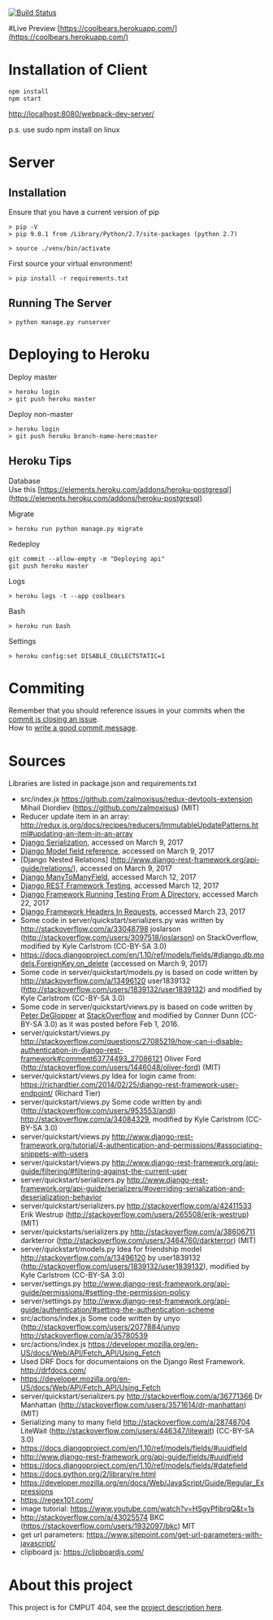[![Build Status](https://travis-ci.org/TianZhiWang/cmput404-project.svg?branch=master)](https://travis-ci.org/TianZhiWang/cmput404-project)  

#Live Preview
[https://coolbears.herokuapp.com/](https://coolbears.herokuapp.com/)

# Installation of Client
```
npm install  
npm start  
```
[http://localhost:8080/webpack-dev-server/](http://localhost:8080/webpack-dev-server/)

p.s. use sudo npm install on linux  

# Server
## Installation
Ensure that you have a current version of pip
```
> pip -V
> pip 9.0.1 from /Library/Python/2.7/site-packages (python 2.7)
```

```
> source ./venv/bin/activate
```

First source your virtual envronment!
```
> pip install -r requirements.txt
```

## Running The Server
```
> python manage.py runserver
```
# Deploying to Heroku
Deploy master  
```
> heroku login
> git push heroku master
```
Deploy non-master  
```
> heroku login
> git push heroku branch-name-here:master
```
## Heroku Tips
Database  
Use this [https://elements.heroku.com/addons/heroku-postgresql](https://elements.heroku.com/addons/heroku-postgresql)

Migrate
```
> heroku run python manage.py migrate
```
Redeploy  
```
git commit --allow-empty -m "Deploying api"
git push heroku master
```
Logs  
```
> heroku logs -t --app coolbears 
```
Bash 
```
> heroku run bash
```
Settings  
```
> heroku config:set DISABLE_COLLECTSTATIC=1
```

# Commiting
Remember that you should reference issues in your commits when the [commit is closing an issue](https://help.github.com/articles/closing-issues-via-commit-messages/).  
How to [write a good commit message](https://chris.beams.io/posts/git-commit/).  

# Sources
Libraries are listed in package.json and requirements.txt
  
- src/index.jx  https://github.com/zalmoxisus/redux-devtools-extension Mihail Diordiev (https://github.com/zalmoxisus) (MIT)
- Reducer update item in an array: http://redux.js.org/docs/recipes/reducers/ImmutableUpdatePatterns.html#updating-an-item-in-an-array  
- [Django Serialization](https://docs.djangoproject.com/en/1.10/topics/serialization/), accessed on March 9, 2017
- [Django Model field reference](https://docs.djangoproject.com/en/1.10/ref/models/fields/), accessed on March 9, 2017
- [Django Nested Relations] (http://www.django-rest-framework.org/api-guide/relations/), accessed on March 9, 2017
- [Django ManyToManyField](https://docs.djangoproject.com/en/1.10/ref/models/fields/#django.db.models.ManyToManyField), accessed March 12, 2017
- [Django REST Framework Testing](http://www.django-rest-framework.org/api-guide/testing/), accessed March 12, 2017
- [Django Framework Running Testing From A Directory](https://docs.djangoproject.com/en/1.8/topics/testing/overview/#running-tests), accessed March 22, 2017
- [Django Framework Headers In Requests](https://docs.djangoproject.com/en/dev/topics/testing/tools/#making-requests), accessed March 23, 2017
- Some code in server/quickstart/serializers.py was written by http://stackoverflow.com/a/33048798 joslarson (http://stackoverflow.com/users/3097518/joslarson) on StackOverflow, modified by Kyle Carlstrom (CC-BY-SA 3.0)
- https://docs.djangoproject.com/en/1.10/ref/models/fields/#django.db.models.ForeignKey.on_delete (accessed on March 9, 2017)
- Some code in server/quickstart/models.py is based on code written by http://stackoverflow.com/a/13496120 user1839132 (http://stackoverflow.com/users/1839132/user1839132) and modified by Kyle Carlstrom (CC-BY-SA 3.0)
- Some code in server/quickstart/views.py is based on code written by [Peter DeGlopper](http://stackoverflow.com/users/2337736/peter-deglopper) at [StackOverflow](http://stackoverflow.com/questions/20135343/django-unique-filtering) and modified by Conner Dunn (CC-BY-SA 3.0) as it was posted before Feb 1, 2016.
- server/quickstart/views.py http://stackoverflow.com/questions/27085219/how-can-i-disable-authentication-in-django-rest-framework#comment63774493_27086121 Oliver Ford (http://stackoverflow.com/users/1446048/oliver-ford) (MIT)
- server/quickstart/views.py Idea for login came from: https://richardtier.com/2014/02/25/django-rest-framework-user-endpoint/ (Richard Tier)
- server/quickstart/views.py Some code written by andi (http://stackoverflow.com/users/953553/andi) http://stackoverflow.com/a/34084329, modified by Kyle Carlstrom (CC-BY-SA 3.0)
- server/quickstart/views.py http://www.django-rest-framework.org/tutorial/4-authentication-and-permissions/#associating-snippets-with-users
- server/quickstart/views.py http://www.django-rest-framework.org/api-guide/filtering/#filtering-against-the-current-user
- server/quickstart/serializers.py http://www.django-rest-framework.org/api-guide/serializers/#overriding-serialization-and-deserialization-behavior
- server/quickstart/serializers.py http://stackoverflow.com/a/42411533 Erik Westrup (http://stackoverflow.com/users/265508/erik-westrup) (MIT)
- server/quickstarts/serializers.py http://stackoverflow.com/a/38606711 darkterror (http://stackoverflow.com/users/3464760/darkterror) (MIT)
- server/quickstart/models.py Idea for friendship model http://stackoverflow.com/a/13496120 by user1839132 (http://stackoverflow.com/users/1839132/user1839132), modified by Kyle Carlstrom (CC-BY-SA 3.0)
- server/settings.py http://www.django-rest-framework.org/api-guide/permissions/#setting-the-permission-policy
- server/settings.py http://www.django-rest-framework.org/api-guide/authentication/#setting-the-authentication-scheme
- src/actions/index.js Some code written by unyo (http://stackoverflow.com/users/2077884/unyo http://stackoverflow.com/a/35780539
- src/actions/index.js https://developer.mozilla.org/en-US/docs/Web/API/Fetch_API/Using_Fetch
- Used DRF Docs for documentaions on the Django Rest Framework.  http://drfdocs.com/
- https://developer.mozilla.org/en-US/docs/Web/API/Fetch_API/Using_Fetch
- server/quickstart/serializers.py http://stackoverflow.com/a/36771366 Dr Manhattan (http://stackoverflow.com/users/3571614/dr-manhattan) (MIT)
- Serializing many to many field http://stackoverflow.com/a/28748704 LiteWait (http://stackoverflow.com/users/446347/litewait) (CC-BY-SA 3.0)
- https://docs.djangoproject.com/en/1.10/ref/models/fields/#uuidfield
- http://www.django-rest-framework.org/api-guide/fields/#uuidfield
- https://docs.djangoproject.com/en/1.10/ref/models/fields/#datefield
- https://docs.python.org/2/library/re.html
- https://developer.mozilla.org/en/docs/Web/JavaScript/Guide/Regular_Expressions
- https://regex101.com/
- image tutorial: https://www.youtube.com/watch?v=HSgyPfibrqQ&t=1s
- http://stackoverflow.com/a/43025574 BKC (https://stackoverflow.com/users/1932097/bkc) MIT
- get url parameters: https://www.sitepoint.com/get-url-parameters-with-javascript/
- clipboard js: https://clipboardjs.com/
# About this project
This project is for CMPUT 404, see the [project description here](https://github.com/abramhindle/CMPUT404-project-socialdistribution).
